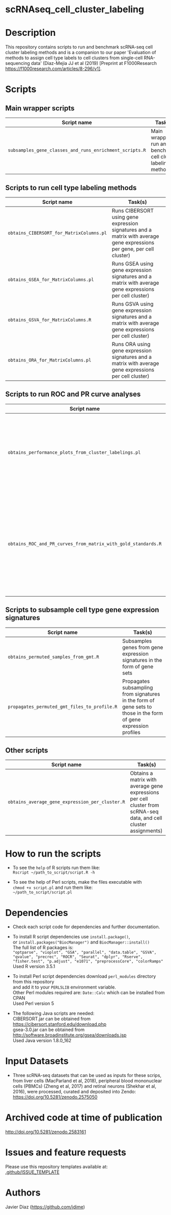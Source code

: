 # scRNAseq_cell_cluster_labeling

Description
================
This repository contains scripts to run and benchmark scRNA-seq cell cluster labeling methods and is a companion to our paper 'Evaluation of methods to assign cell type labels to cell clusters from single-cell RNA-sequencing data' (Diaz-Mejia JJ et al (2019) [Preprint at F1000Research https://f1000research.com/articles/8-296/v1].


Scripts
================

**Main wrapper scripts**
---
| Script name |  Task(s) |
| ----------------------------------------------------------- |  ------------------------------------------------ |
| `subsamples_gene_classes_and_runs_enrichment_scripts.R`       |  Main wrapper to run and benchmark cell cluster labeling methods |

**Scripts to run cell type labeling methods**
---
| Script name |  Task(s) |
| -------------------------------------------------------------- |  ------------------------------------------------ |
| `obtains_CIBERSORT_for_MatrixColumns.pl`                       | Runs CIBERSORT using gene expression signatures and a matrix with average gene expressions per gene, per cell cluster) |
| `obtains_GSEA_for_MatrixColumns.pl`                            | Runs GSEA using gene expression signatures and a matrix with average gene expressions per cell cluster) |
| `obtains_GSVA_for_MatrixColumns.R`                             | Runs GSVA using gene expression signatures and a matrix with average gene expressions per cell cluster) |
| `obtains_ORA_for_MatrixColumns.pl`                             | Runs ORA using gene expression signatures and a matrix with average gene expressions per cell cluster) |

**Scripts to run ROC and PR curve analyses**
---
| Script name |  Task(s) |
| -------------------------------------------------------------- |  ------------------------------------------------ |
| `obtains_performance_plots_from_cluster_labelings.pl`             | Compiles results from cell type labeling methods and obtains ROC and PR curves plots and AUC's |
| `obtains_ROC_and_PR_curves_from_matrix_with_gold_standards.R`  | Obtains ROC and PR curve plots, ROC AUC and PR AUC values from a matrix of reference labels in column 2 and predictions in columns 3 to N |

**Scripts to subsample cell type gene expression signatures**
---
| Script name |  Task(s) |
| -------------------------------------------------------------- |  ------------------------------------------------ |
| `obtains_permuted_samples_from_gmt.R`                          | Subsamples genes from gene expression signatures in the form of gene sets |
| `propagates_permuted_gmt_files_to_profile.R`                   | Propagates subsampling from signatures in the form of gene sets to those in the form of gene expression profiles |


**Other scripts**
---
| Script name |  Task(s) |
| -------------------------------------------------------------- |  ------------------------------------------------ |
| `obtains_average_gene_expression_per_cluster.R`                | Obtains a matrix with average gene expressions per cell cluster from scRNA-seq data, and cell cluster assignments) |


How to run the scripts
================
* To see the `help` of R scripts run them like:  <br />
  `Rscript ~/path_to_script/script.R -h`  <br />
  
* To see the help of Perl scripts, make the files executable with  <br />
  `chmod +x script.pl` and run them like:  <br />
  `~/path_to_script/script.pl`  <br />
  
  
Dependencies
================
* Check each script code for dependencies and further documentation.

* To install R script dependencies use `install.package()`,  <br />
  or `install.packages("BiocManager")` and `BiocManager::install()`  <br />
  The full list of R packages is:  <br />
  `"optparse", "vioplot", "GSA", "parallel", "data.table", "GSVA", "qvalue", "precrec", "ROCR", "Seurat", "dplyr", "Rserve", "fisher.test", "p.adjust", "e1071", "preprocessCore", "colorRamps"`  <br />
  Used R version 3.5.1  <br />

* To install Perl script dependencies download `perl_modules` directory from this repository  <br />
  and add it to your `PERL5LIB` environment variable.  <br />
  Other Perl modules required are: `Date::Calc` which can be installed from CPAN  <br />
  Used Perl version 5  <br />

* The following Java scripts are needed: <br />
  CIBERSORT.jar can be obtained from https://cibersort.stanford.edu/download.php  <br />
  gsea-3.0.jar  can be obtained from http://software.broadinstitute.org/gsea/downloads.jsp  <br />
  Used Java version 1.8.0_162 <br />

  
Input Datasets
================
* Three scRNA-seq datasets that can be used as inputs for these scrips, from liver cells (MacParland et al, 2018), peripheral blood mononuclear cells (PBMCs) (Zheng et al, 2017) and retinal neurons (Shekhar et al, 2016), were processed, curated and deposited into Zendo:
https://doi.org/10.5281/zenodo.2575050


Archived code at time of publication
================
http://doi.org/10.5281/zenodo.2583161
    
    
Issues and feature requests
================
Please use this repository templates available at:<br />
[.github/ISSUE_TEMPLATE](https://github.com/jdime/scRNAseq_cell_cluster_labeling/tree/master/.github/ISSUE_TEMPLATE)


Authors
================
Javier Diaz (https://github.com/jdime)
